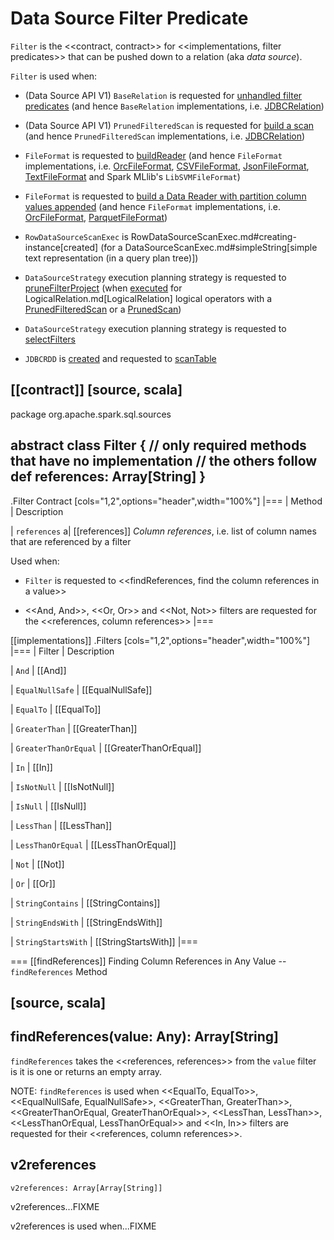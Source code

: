 # Data Source Filter Predicate

`Filter` is the <<contract, contract>> for <<implementations, filter predicates>> that can be pushed down to a relation (aka _data source_).

`Filter` is used when:

* (Data Source API V1) `BaseRelation` is requested for [unhandled filter predicates](BaseRelation.md#unhandledFilters) (and hence `BaseRelation` implementations, i.e. [JDBCRelation](datasources/jdbc/JDBCRelation.md#unhandledFilters))

* (Data Source API V1) `PrunedFilteredScan` is requested for [build a scan](PrunedFilteredScan.md#buildScan) (and hence `PrunedFilteredScan` implementations, i.e. [JDBCRelation](datasources/jdbc/JDBCRelation.md#buildScan))

* `FileFormat` is requested to [buildReader](FileFormat.md#buildReader) (and hence `FileFormat` implementations, i.e. [OrcFileFormat](OrcFileFormat.md#buildReader), [CSVFileFormat](spark-sql-CSVFileFormat.md#buildReader), [JsonFileFormat](spark-sql-JsonFileFormat.md#buildReader), [TextFileFormat](TextFileFormat.md#buildReader) and Spark MLlib's `LibSVMFileFormat`)

* `FileFormat` is requested to [build a Data Reader with partition column values appended](FileFormat.md#buildReaderWithPartitionValues) (and hence `FileFormat` implementations, i.e. [OrcFileFormat](OrcFileFormat.md#buildReaderWithPartitionValues), [ParquetFileFormat](datasources/parquet/ParquetFileFormat.md#buildReaderWithPartitionValues))

* `RowDataSourceScanExec` is RowDataSourceScanExec.md#creating-instance[created] (for a DataSourceScanExec.md#simpleString[simple text representation (in a query plan tree)])

* `DataSourceStrategy` execution planning strategy is requested to [pruneFilterProject](execution-planning-strategies/DataSourceStrategy.md#pruneFilterProject) (when [executed](execution-planning-strategies/DataSourceStrategy.md#apply) for LogicalRelation.md[LogicalRelation] logical operators with a [PrunedFilteredScan](PrunedFilteredScan.md) or a [PrunedScan](PrunedScan.md))

* `DataSourceStrategy` execution planning strategy is requested to [selectFilters](execution-planning-strategies/DataSourceStrategy.md#selectFilters)

* `JDBCRDD` is [created](datasources/jdbc/JDBCRDD.md#filters) and requested to [scanTable](datasources/jdbc/JDBCRDD.md#scanTable)

[[contract]]
[source, scala]
----
package org.apache.spark.sql.sources

abstract class Filter {
  // only required methods that have no implementation
  // the others follow
  def references: Array[String]
}
----

.Filter Contract
[cols="1,2",options="header",width="100%"]
|===
| Method
| Description

| `references`
a| [[references]] *Column references*, i.e. list of column names that are referenced by a filter

Used when:

* `Filter` is requested to <<findReferences, find the column references in a value>>

* <<And, And>>, <<Or, Or>> and <<Not, Not>> filters are requested for the <<references, column references>>
|===

[[implementations]]
.Filters
[cols="1,2",options="header",width="100%"]
|===
| Filter
| Description

| `And`
| [[And]]

| `EqualNullSafe`
| [[EqualNullSafe]]

| `EqualTo`
| [[EqualTo]]

| `GreaterThan`
| [[GreaterThan]]

| `GreaterThanOrEqual`
| [[GreaterThanOrEqual]]

| `In`
| [[In]]

| `IsNotNull`
| [[IsNotNull]]

| `IsNull`
| [[IsNull]]

| `LessThan`
| [[LessThan]]

| `LessThanOrEqual`
| [[LessThanOrEqual]]

| `Not`
| [[Not]]

| `Or`
| [[Or]]

| `StringContains`
| [[StringContains]]

| `StringEndsWith`
| [[StringEndsWith]]

| `StringStartsWith`
| [[StringStartsWith]]
|===

=== [[findReferences]] Finding Column References in Any Value -- `findReferences` Method

[source, scala]
----
findReferences(value: Any): Array[String]
----

`findReferences` takes the <<references, references>> from the `value` filter is it is one or returns an empty array.

NOTE: `findReferences` is used when <<EqualTo, EqualTo>>, <<EqualNullSafe, EqualNullSafe>>, <<GreaterThan, GreaterThan>>, <<GreaterThanOrEqual, GreaterThanOrEqual>>, <<LessThan, LessThan>>, <<LessThanOrEqual, LessThanOrEqual>> and <<In, In>> filters are requested for their <<references, column references>>.

## v2references

```
v2references: Array[Array[String]]
```

v2references...FIXME

v2references is used when...FIXME
